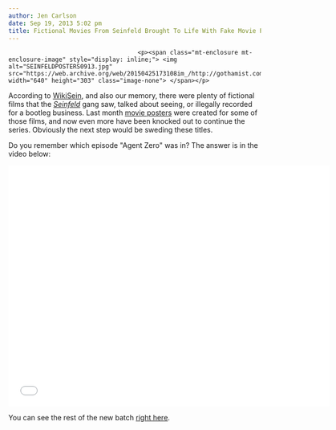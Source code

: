 ```yaml
---
author: Jen Carlson
date: Sep 19, 2013 5:02 pm
title: Fictional Movies From Seinfeld Brought To Life With Fake Movie Posters
---
```


	
										<p><span class="mt-enclosure mt-enclosure-image" style="display: inline;"> <img alt="SEINFELDPOSTERS0913.jpg" src="https://web.archive.org/web/20150425173108im_/http://gothamist.com/attachments/arts_jen/SEINFELDPOSTERS0913.jpg" width="640" height="303" class="image-none"> </span></p>

<p>According to <a href="https://web.archive.org/web/20150425173108/http://seinfeld.wikia.com/wiki/List_of_Seinfeld_fictional_films">WikiSein</a>, and also our memory, there were plenty of fictional films that the <a href="https://web.archive.org/web/20150425173108/http://gothamist.com/tags/seinfeld"><em>Seinfeld</em></a> gang saw, talked about seeing, or illegally recorded for a bootleg business. Last month <a href="https://web.archive.org/web/20150425173108/http://www.nextmovie.com/blog/seinfeld-movie-posters/">movie posters</a> were created for some of those films, and now even more have been knocked out to continue the series. Obviously the next step would be sweding these titles.</p>

<p>Do you remember which episode &quot;Agent Zero&quot; was in? The answer is in the video below:</p>

<p><iframe width="640" height="480" src="//web.archive.org/web/20150425173108if_/http://www.youtube.com/embed/qkwJ_Iyvilk" frameborder="0" allowfullscreen></iframe></p>

<p>You can see the rest of the new batch <a href="https://web.archive.org/web/20150425173108/http://www.nextmovie.com/blog/more-seinfeld-movie-posters/">right here</a>.</p>					
										
									
				